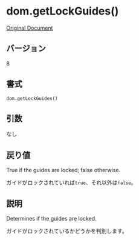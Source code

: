 # dom.getLockGuides()

[Original Document](http://help.adobe.com/en_US/fireworks/cs/extend/WSC7AFD712-43A2-4bf4-92C3-44BBBCBAD8DC.html)

## バージョン

8

## 書式

```
dom.getLockGuides()
```

## 引数

なし

## 戻り値

True if the guides are locked; false otherwise. 

ガイドがロックされていれば```true```、それ以外は```false```。

## 説明

Determines if the guides are locked.

ガイドがロックされているかどうかを判別します。